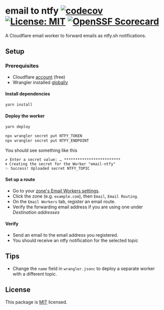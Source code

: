 # email to ntfy [![codecov](https://codecov.io/gh/sharjeelaziz/email-ntfy/graph/badge.svg?token=AWCG0Z14KC)](https://codecov.io/gh/sharjeelaziz/email-ntfy) [![License: MIT](https://img.shields.io/badge/License-MIT-yellow.svg)](https://opensource.org/licenses/MIT) [![OpenSSF Scorecard](https://api.scorecard.dev/projects/github.com/sharjeelaziz/email-ntfy/badge)](https://scorecard.dev/viewer/?uri=github.com/sharjeelaziz/email-ntfy)

A Cloudflare email worker to forward emails as ntfy.sh notifications.

## Setup

### Prerequisites

- Cloudflare [account](https://dash.cloudflare.com/sign-up) (free)
- Wrangler installed [globally](https://developers.cloudflare.com/workers/wrangler/install-and-update/#install-wrangler-globally)

#### Install dependencies

```bash
yarn install
```

#### Deploy the worker

```bash
yarn deploy
```

```bash
npx wrangler secret put NTFY_TOKEN
npx wrangler secret put NTFY_ENDPOINT
```

You should see something like this

```console
✔ Enter a secret value: … *************************
🌀 Creating the secret for the Worker "email-ntfy" 
✨ Success! Uploaded secret NTFY_TOPIC
```

#### Set up a route

- Go to your [zone's Email Workers settings](https://dash.cloudflare.com/?to=/:account).
- Click the zone (e.g. `example.com`), then `Email`, `Email Routing`.
- On the `Email Workers` tab, register an email route.
- Verify the forwarding email address if you are using one under *Destination addresses*

#### Verify

- Send an email to the email address you registered.
- You should receive an ntfy notification for the selected topic

## Tips

- Change the `name` field in `wrangler.jsonc` to deploy a separate worker with a different topic.

## License

This package is [MIT](./LICENSE) licensed.
